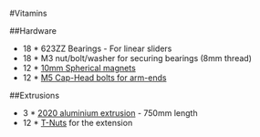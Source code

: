 #Vitamins

##Hardware
* 18 * 623ZZ Bearings - For linear sliders
* 18 * M3 nut/bolt/washer for securing bearings (8mm thread)
* 12 * [10mm Spherical magnets][3]
* 12 * [M5 Cap-Head bolts for arm-ends][4] 

##Extrusions
* 3 * [2020 aluminium extrusion][1] - 750mm length
* 12 * [T-Nuts][2] for the extension

[1]: http://www.aluminium-profile.co.uk/acatalog/Aluminium_Profile_with_6mm_Slot.html
[2]: http://www.aluminium-profile.co.uk/acatalog/aluminium_Profile_T_Nuts.html
[3]: http://www.first4magnets.com/sphere-magnets-c45/10mm-dia-n42-neodymium-sphere-magnets-1-4kg-pull-p2452
[4]: http://www.ebay.co.uk/itm/Pack-of-16-M5-X20mm-Steel-Allen-Socket-cap-Head-Bolts-/280630310680?ssPageName=ADME:L:OU:GB:3160